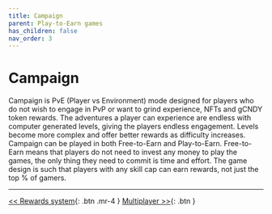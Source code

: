 ```yaml
---
title: Campaign
parent: Play-to-Earn games
has_children: false
nav_order: 3
---
```


# Campaign

Campaign is PvE (Player vs Environment) mode designed for players who do not wish to engage in PvP or want to grind experience, NFTs and gCNDY token rewards. The adventures a player can experience are endless with computer generated levels, giving the players endless engagement.  Levels become more complex and offer better rewards as difficulty increases. Campaign can be played in both Free-to-Earn and Play-to-Earn. Free-to-Earn means that players do not need to invest any money to play the games, the only thing they need to commit is time and effort. The game design is such that players with any skill cap can earn rewards, not just the top % of gamers.

---

[<< Rewards system](https://sugarverse.github.io/4_1_rewards.html){: .btn .mr-4 }
[Multiplayer >>](https://sugarverse.github.io/4_3_multiplayer.html){: .btn }
